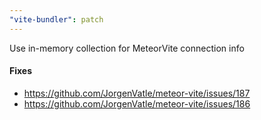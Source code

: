 ```yaml
---
"vite-bundler": patch
---
```


Use in-memory collection for MeteorVite connection info

#### Fixes
- https://github.com/JorgenVatle/meteor-vite/issues/187
- https://github.com/JorgenVatle/meteor-vite/issues/186